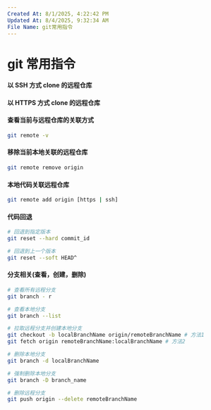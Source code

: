 ```yaml
---
Created At: 8/1/2025, 4:22:42 PM
Updated At: 8/4/2025, 9:32:34 AM
File Name: git常用指令
---
```


# git 常用指令

#### 以 SSH 方式 clone 的远程仓库

#### 以 HTTPS 方式 clone 的远程仓库

#### 查看当前与远程仓库的关联方式

```bash
git remote -v
```

#### 移除当前本地关联的远程仓库

```bash
git remote remove origin
```

#### 本地代码关联远程仓库

```bash
git remote add origin [https | ssh]
```

#### 代码回退

```bash
# 回退到指定版本
git reset --hard commit_id

# 回退到上一个版本
git reset --soft HEAD^
```

#### 分支相关(查看，创建，删除)

```bash
# 查看所有远程分支
git branch - r

# 查看本地分支
git branch --list

# 拉取远程分支并创建本地分支
git checkout -b localBranchName origin/remoteBranchName # 方法1
git fetch origin remoteBranchName:localBranchName # 方法2

# 删除本地分支
git branch -d localBranchName

# 强制删除本地分支
git branch -D branch_name

# 删除远程分支
git push origin --delete remoteBranchName
```
